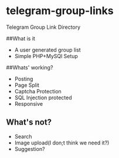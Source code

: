 # telegram-group-links
Telegram Group Link Directory

##What is it
+ A user generated group list
+ Simple PHP+MySQl Setup

##Whats' working?

+ Posting
+ Page Split
+ Captcha Protection
+ SQL Injection protected
+ Responsive

## What's not?
+ Search
+ Image upload(I don;t think we need it?)
+ Suggestion?
